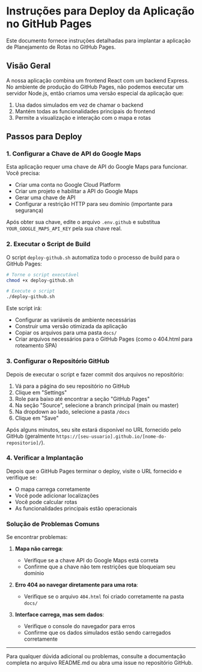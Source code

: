 # Instruções para Deploy da Aplicação no GitHub Pages

Este documento fornece instruções detalhadas para implantar a aplicação de Planejamento de Rotas no GitHub Pages.

## Visão Geral

A nossa aplicação combina um frontend React com um backend Express. No ambiente de produção do GitHub Pages, não podemos executar um servidor Node.js, então criamos uma versão especial da aplicação que:

1. Usa dados simulados em vez de chamar o backend
2. Mantém todas as funcionalidades principais do frontend
3. Permite a visualização e interação com o mapa e rotas

## Passos para Deploy

### 1. Configurar a Chave de API do Google Maps

Esta aplicação requer uma chave de API do Google Maps para funcionar. Você precisa:

- Criar uma conta no Google Cloud Platform
- Criar um projeto e habilitar a API do Google Maps
- Gerar uma chave de API
- Configurar a restrição HTTP para seu domínio (importante para segurança)

Após obter sua chave, edite o arquivo `.env.github` e substitua `YOUR_GOOGLE_MAPS_API_KEY` pela sua chave real.

### 2. Executar o Script de Build

O script `deploy-github.sh` automatiza todo o processo de build para o GitHub Pages:

```bash
# Torne o script executável
chmod +x deploy-github.sh

# Execute o script
./deploy-github.sh
```

Este script irá:
- Configurar as variáveis de ambiente necessárias
- Construir uma versão otimizada da aplicação
- Copiar os arquivos para uma pasta `docs/`
- Criar arquivos necessários para o GitHub Pages (como o 404.html para roteamento SPA)

### 3. Configurar o Repositório GitHub

Depois de executar o script e fazer commit dos arquivos no repositório:

1. Vá para a página do seu repositório no GitHub
2. Clique em "Settings"
3. Role para baixo até encontrar a seção "GitHub Pages"
4. Na seção "Source", selecione a branch principal (main ou master)
5. Na dropdown ao lado, selecione a pasta `/docs`
6. Clique em "Save"

Após alguns minutos, seu site estará disponível no URL fornecido pelo GitHub (geralmente `https://[seu-usuario].github.io/[nome-do-repositorio]/`).

### 4. Verificar a Implantação

Depois que o GitHub Pages terminar o deploy, visite o URL fornecido e verifique se:

- O mapa carrega corretamente
- Você pode adicionar localizações
- Você pode calcular rotas
- As funcionalidades principais estão operacionais

### Solução de Problemas Comuns

Se encontrar problemas:

1. **Mapa não carrega**:
   - Verifique se a chave API do Google Maps está correta
   - Confirme que a chave não tem restrições que bloqueiam seu domínio

2. **Erro 404 ao navegar diretamente para uma rota**:
   - Verifique se o arquivo `404.html` foi criado corretamente na pasta `docs/`

3. **Interface carrega, mas sem dados**:
   - Verifique o console do navegador para erros
   - Confirme que os dados simulados estão sendo carregados corretamente

---

Para qualquer dúvida adicional ou problemas, consulte a documentação completa no arquivo README.md ou abra uma issue no repositório GitHub.